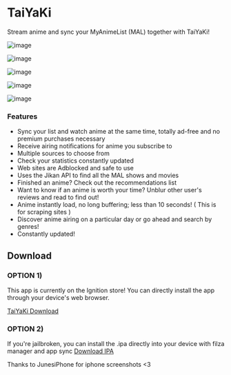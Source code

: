 # TaiYaKi


Stream anime and sync your MyAnimeList (MAL) together with TaiYaKi!


![image](https://github.com/Michael24884/TaiYaKiAnime/blob/master/Reference/15CAFB4E-2CF2-4CF7-885D-F1B415B08F2C.png "Main1")

![image](https://github.com/Michael24884/TaiYaKiAnime/blob/master/Reference/IMG_0093.PNG "Main2")

![image](https://github.com/Michael24884/TaiYaKiAnime/blob/master/Reference/9D441123-B746-42A3-837F-6F638A521ABD.png "Main3")

![image](https://github.com/Michael24884/TaiYaKiAnime/blob/master/Reference/C10F1455-5D07-4CF8-A6F1-979E19EBAAA1.png "Main4")

![image](https://github.com/Michael24884/TaiYaKiAnime/blob/master/Reference/IMG_0077.PNG "Main 5")



  ### Features

  * Sync your list and watch anime at the same time, totally ad-free and no premium purchases necessary
  * Receive airing notifications for anime you subscribe to
  * Multiple sources to choose from
  * Check your statistics constantly updated
  * Web sites are Adblocked and safe to use 
  * Uses the Jikan API to find all the MAL shows and movies 
  * Finished an anime? Check out the recommendations list 
  * Want to know if an anime is worth your time? Unblur other user's reviews and read to find out!
  * Anime instantly load, no long buffering; less than 10 seconds! ( This is for scraping sites )
  * Discover anime airing on a particular day or go ahead and search by genres!
  * Constantly updated!

 ## Download

### OPTION 1)
  This app is currently on the Ignition store! You can directly install the app through your device's web browser.
  
  [TaiYaKi Download](https://app.ignition.fun)
  
### OPTION 2)

  If you're jailbroken, you can install the .ipa directly into your device with filza manager and app sync
  [Download IPA](https://www.dropbox.com/s/0554gpy1pr49vn2/Taiyaki.ipa?dl=0)

Thanks to JunesiPhone for iphone screenshots <3

